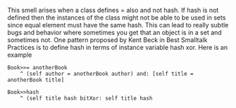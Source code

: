 This smell arises when a class defines = also and not hash. If hash is not defined then the instances of the class might not be able to be used in sets since equal element must have the same hash. This can lead to really subtle bugs and behavior where sometimes you get that an object is in a set and sometimes not. 
	One pattern proposed by Kent Beck in Best Smalltalk Practices is to define hash in terms of instance variable hash xor. Here is an example
	
	Book>>= anotherBook
		^ (self author = anotherBook author) and: [self title = anotherBook title]
	
	Book>>hash
		^ (self title hash bitXor: self title hash		